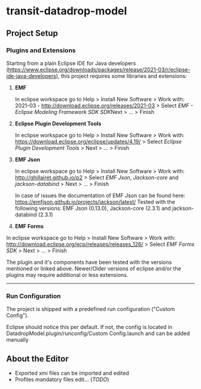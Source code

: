 # transit-datadrop-model

## Project Setup

### Plugins and Extensions
Starting from a plain Eclipse IDE for Java developers (https://www.eclipse.org/downloads/packages/release/2021-03/r/eclipse-ide-java-developers), this project requires some libraries and extensions:

1. **EMF**
   
   In eclipse workspace go to Help > Install New Software > Work with: 2021-03 - http://download.eclipse.org/releases/2021-03 > Select *EMF - Eclipse Modeling Framework SDK SDK*Next > ... > Finish
2. **Eclipse Plugin Development Tools**

   In eclipse workspace go to Help > Install New Software > Work with: https://download.eclipse.org/eclipse/updates/4.19/ > Select *Eclipse Plugin Development Tools* > Next > ... > Finish
3. **EMF Json**

   In eclipse workspace go to Help > Install New Software > Work with: http://ghillairet.github.io/p2 > Select *EMF Json*, *Jackson-core* and *jackson-databind* > Next > ... > Finish

   In case of issues the documentation of EMF Json can be found here: https://emfjson.github.io/projects/jackson/latest/
   Tested with the following versions: EMF Json (0.13.0), Jackson-core (2.3.1) and jackson-databind (2.3.1)
4. **EMF Forms**

In eclipse workspace go to Help > Install New Software > Work with: http://download.eclipse.org/ecp/releases/releases_126/ > Select *EMF Forms SDK* > Next > ... > Finish

The plugin and it's components have been tested with the versions mentioned or linked above. Newer/Older versions of eclipse and/or the plugins may require additional or less extensions.
___
### Run Configuration
The project is shipped with a predefined run configuration ("Custom Config"). 

Eclipse should notice this per default. If not, the config is located in DatadropModel.plugin/runconfig/Custom Config.launch and can be added manually


## About the Editor
* Exported xmi files can be imported and edited
* Profiles mandatory files edit... (*TODO*)

